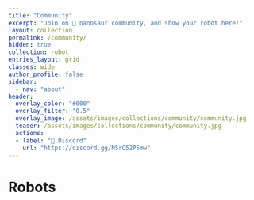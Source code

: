 ```yaml
---
title: "Community"
excerpt: "Join on 🦕 nanosaur community, and show your robot here!"
layout: collection
permalink: /community/
hidden: true
collection: robot
entries_layout: grid
classes: wide
author_profile: false
sidebar:
  - nav: "about"
header:
  overlay_color: "#000"
  overlay_filter: "0.5"
  overlay_image: /assets/images/collections/community/community.jpg
  teaser: /assets/images/collections/community/community.jpg
  actions:
  - label: "🤖 Discord"
    url: "https://discord.gg/NSrC52P5mw"
---
```


<!--
Do you want add your robot in this collection, follow the guidelines on [share](/share)
-->

# Robots
